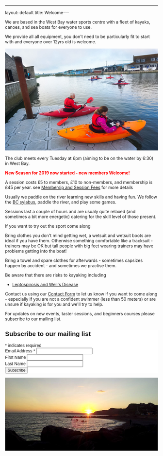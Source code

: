 ﻿---
layout: default
title: Welcome---

We are based in the West Bay water sports centre with a fleet of kayaks, canoes, and sea boats for everyone to use.

We provide all all equipment, you don't need to be particularly fit to start with and everyone over 12yrs old is welcome.

![Photo of our launch point](Kayak%20Club.jpg "Launching from the pontoon by the boathouse")

The club meets every Tuesday at 6pm (aiming to be on the water by 6:30) in West Bay.

<p style="color : red; font-weight: bold;">New Season for 2019 now started - new members Welcome!</p>

A session costs £5 to members, £10 to non-members, and membership is £45 per year. see [Membersip and Session Fees](./policies/fees) for more details

Usually we paddle on the river learning new skills and having fun. We follow the [BC sylabus](https://www.britishcanoeing.org.uk/go-canoeing/things-to-do/build-my-skills#star-awards), paddle the river, and play some games.

Sessions last a couple of hours and are usualy quite relaxed (and sometimes a bit more energetic) catering for the skill level of those present.

If you want to try out the sport come along

Bring clothes you don't mind getting wet, a wetsuit and wetsuit boots are ideal if you have them. Otherwise something comfortable like a tracksuit - trainers may be OK but tall people with big feet wearing trainers may have problems getting into the boat!

Bring a towel and spare clothes for afterwards - sometimes capsizes happen by accident - and sometimes we practise them.

Be aware that there are risks to kayaking including
 * [Leptospirosis and Weil's Disease](/leptospirosis.pdf)

Contact us  using our [Contact Form](/contact) to let us know if you want to come along - especially if you are not a confident swimmer (less than 50 meters) or are unsure if kayaking is for you and we'll try to help.

<p>For updates on new events, taster sessions, and beginners courses please subscribe to our mailing list.</p>

<!-- Begin Mailchimp Signup Form -->
<link href="//cdn-images.mailchimp.com/embedcode/classic-10_7.css" rel="stylesheet" type="text/css">
<style type="text/css">
	#mc_embed_signup{background:#fff; clear:left; font:14px Helvetica,Arial,sans-serif; }
	/* Add your own Mailchimp form style overrides in your site stylesheet or in this style block.
	   We recommend moving this block and the preceding CSS link to the HEAD of your HTML file. */
</style>
<div id="mc_embed_signup">
<form action="https://westbaykayak.us20.list-manage.com/subscribe/post?u=ed89365010c0332a9cf746ba3&amp;id=8341797051" method="post" id="mc-embedded-subscribe-form" name="mc-embedded-subscribe-form" class="validate" target="_blank" novalidate>
    <div id="mc_embed_signup_scroll">
	<h2>Subscribe to our mailing list</h2>
<div class="indicates-required"><span class="asterisk">*</span> indicates required</div>
<div class="mc-field-group">
	<label for="mce-EMAIL">Email Address  <span class="asterisk">*</span>
</label>
	<input type="email" value="" name="EMAIL" class="required email" id="mce-EMAIL">
</div>
<div class="mc-field-group">
	<label for="mce-FNAME">First Name </label>
	<input type="text" value="" name="FNAME" class="" id="mce-FNAME">
</div>
<div class="mc-field-group">
	<label for="mce-LNAME">Last Name </label>
	<input type="text" value="" name="LNAME" class="" id="mce-LNAME">
</div>
	<div id="mce-responses" class="clear">
		<div class="response" id="mce-error-response" style="display:none"></div>
		<div class="response" id="mce-success-response" style="display:none"></div>
	</div>    <!-- real people should not fill this in and expect good things - do not remove this or risk form bot signups-->
    <div style="position: absolute; left: -5000px;" aria-hidden="true"><input type="text" name="b_ed89365010c0332a9cf746ba3_8341797051" tabindex="-1" value=""></div>
    <div class="clear"><input type="submit" value="Subscribe" name="subscribe" id="mc-embedded-subscribe" class="button"></div>
    </div>
</form>
</div>
<script type='text/javascript' src='//s3.amazonaws.com/downloads.mailchimp.com/js/mc-validate.js'></script><script type='text/javascript'>(function($) {window.fnames = new Array(); window.ftypes = new Array();fnames[0]='EMAIL';ftypes[0]='email';fnames[1]='FNAME';ftypes[1]='text';fnames[2]='LNAME';ftypes[2]='text';}(jQuery));var $mcj = jQuery.noConflict(true);</script>
<!--End mc_embed_signup-->

![Photo of the club kaykaing on the sea at sunset](Sea%20Kayak%20Sunset.jpg "Paddling on the sea at West Bay")



